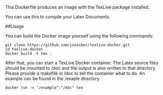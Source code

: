 This Dockerfile produces an image with the TexLive package installed.

You can use this to compile your Latex Documents.

##Usage

You can build the Docker image yourself using the following commands:

    git clone https://github.com/jonasber/texlive-docker.git
    cd texlive-docker
    docker build -t tex .

After that, you can start a TexLive Docker container. The Latex source files should be mounted to /doc and the output is also written to that directory. Please provide a makefile in /doc to tell the container what to do. An example can be found in the /exaple directory

    docker run -v "/example":"/doc" tex


